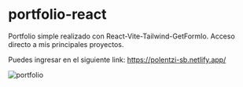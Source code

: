 # portfolio-react

Portfolio simple realizado con React-Vite-Tailwind-GetFormIo. Acceso directo a mis principales proyectos.

Puedes ingresar en el siguiente link: https://polentzi-sb.netlify.app/



![portfolio](https://user-images.githubusercontent.com/75914262/207671857-4209e6c5-b2e6-4ca8-a956-38aed705dd87.png)
